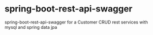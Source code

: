 # spring-boot-rest-api-swagger
spring-boot-rest-api-swagger for a Customer CRUD rest services with mysql and spring data jpa

